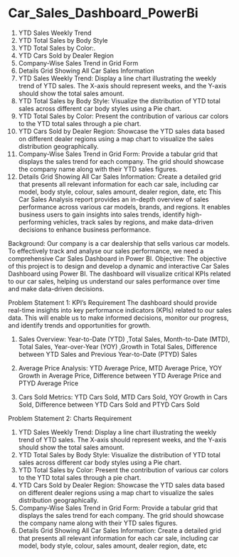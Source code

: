 # Car_Sales_Dashboard_PowerBi

1. YTD Sales Weekly Trend
2. YTD Total Sales by Body Style
3. YTD Total Sales by Color:.
4. YTD Cars Sold by Dealer Region
5. Company-Wise Sales Trend in Grid Form
6. Details Grid Showing All Car Sales Information
1. YTD Sales Weekly Trend: Display a line chart illustrating the weekly trend of
YTD sales. The X-axis should represent weeks, and the Y-axis should show
the total sales amount.
2. YTD Total Sales by Body Style: Visualize the distribution of YTD total sales
across different car body styles using a Pie chart.
3. YTD Total Sales by Color: Present the contribution of various car colors to
the YTD total sales through a pie chart.
4. YTD Cars Sold by Dealer Region: Showcase the YTD sales data based on
different dealer regions using a map chart to visualize the sales distribution
geographically.
5. Company-Wise Sales Trend in Grid Form: Provide a tabular grid that
displays the sales trend for each company. The grid should showcase the
company name along with their YTD sales figures.
6. Details Grid Showing All Car Sales Information: Create a detailed grid that
presents all relevant information for each car sale, including car model, body
style, colour, sales amount, dealer region, date, etc
This Car Sales Analysis report provides an in-depth overview of sales performance across various car models, brands, and regions. It enables business users to gain insights into sales trends, identify high-performing vehicles, track sales by regions, and make data-driven decisions to enhance business performance.

Background: Our company is a car dealership that sells various car models. To
effectively track and analyse our sales performance, we need a comprehensive Car
Sales Dashboard in Power BI.
Objective: The objective of this project is to design and develop a dynamic and
interactive Car Sales Dashboard using Power BI. The dashboard will visualize critical
KPIs related to our car sales, helping us understand our sales performance over time
and make data-driven decisions.

Problem Statement 1: KPI’s Requirement
The dashboard should provide real-time insights into key performance indicators
(KPIs) related to our sales data. This will enable us to make informed decisions,
monitor our progress, and identify trends and opportunities for growth.
1. Sales Overview:
 Year-to-Date (YTD) ,Total Sales,
Month-to-Date (MTD), Total Sales,
Year-over-Year (YOY) ,Growth in Total Sales,
Difference between YTD Sales and Previous Year-to-Date (PTYD)
Sales

2. Average Price Analysis:
YTD Average Price,
MTD Average Price,
YOY Growth in Average Price,
Difference between YTD Average Price and PTYD Average Price
3. Cars Sold Metrics: YTD Cars Sold,
 MTD Cars Sold,
 YOY Growth in Cars Sold,
 Difference between YTD Cars Sold and PTYD Cars Sold

Problem Statement 2: Charts Requirement
1. YTD Sales Weekly Trend: Display a line chart illustrating the weekly trend of
YTD sales. The X-axis should represent weeks, and the Y-axis should show
the total sales amount.
2. YTD Total Sales by Body Style: Visualize the distribution of YTD total sales
across different car body styles using a Pie chart.
3. YTD Total Sales by Color: Present the contribution of various car colors to
the YTD total sales through a pie chart.
4. YTD Cars Sold by Dealer Region: Showcase the YTD sales data based on
different dealer regions using a map chart to visualize the sales distribution
geographically.
5. Company-Wise Sales Trend in Grid Form: Provide a tabular grid that
displays the sales trend for each company. The grid should showcase the
company name along with their YTD sales figures.
6. Details Grid Showing All Car Sales Information: Create a detailed grid that
presents all relevant information for each car sale, including car model, body
style, colour, sales amount, dealer region, date, etc
